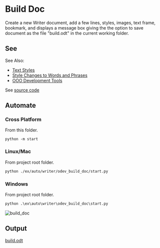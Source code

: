 # Build Doc

Create a new Writer document, add a few lines, styles,
images, text frame, bookmark, and displays a message box giving the the option to save document
as the file "build.odt" in the current working folder.

## See

See Also:

- [Text Styles]
- [Style Changes to Words and Phrases]
- [OOO Development Tools]

See [source code](./start.py)

## Automate

### Cross Platform

From this folder.

```shell
python -m start
```

### Linux/Mac

From project root folder.

```sh
python ./ex/auto/writer/odev_build_doc/start.py
```

### Windows

From project root folder.

```ps
python .\ex\auto\writer\odev_build_doc\start.py
```

![build_doc](https://user-images.githubusercontent.com/4193389/184692062-4554d35d-4be8-4aac-99a6-4d7962e2017b.gif)

## Output

[build.odt](../../../../resources/odt/build.odt)

[Text Styles]: https://python-ooo-dev-tools.readthedocs.io/en/latest/odev/part2/chapter06.html
[Style Changes to Words and Phrases]: https://python-ooo-dev-tools.readthedocs.io/en/latest/odev/part2/chapter06.html#style-changes-to-words-and-phrases
[OOO Development Tools]: https://python-ooo-dev-tools.readthedocs.io/en/latest/
